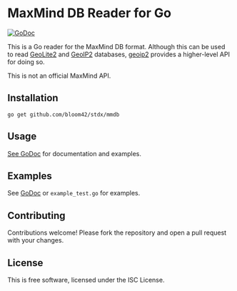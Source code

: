# MaxMind DB Reader for Go #

[![GoDoc](https://godoc.org/github.com/bloom42/stdx/mmdb?status.svg)](https://godoc.org/github.com/bloom42/stdx/mmdb)

This is a Go reader for the MaxMind DB format. Although this can be used to
read [GeoLite2](http://dev.maxmind.com/geoip/geoip2/geolite2/) and
[GeoIP2](https://www.maxmind.com/en/geoip2-databases) databases,
[geoip2](https://github.com/oschwald/geoip2-golang) provides a higher-level
API for doing so.

This is not an official MaxMind API.

## Installation ##

```
go get github.com/bloom42/stdx/mmdb
```

## Usage ##

[See GoDoc](http://godoc.org/github.com/bloom42/stdx/mmdb) for
documentation and examples.

## Examples ##

See [GoDoc](http://godoc.org/github.com/bloom42/stdx/mmdb) or
`example_test.go` for examples.

## Contributing ##

Contributions welcome! Please fork the repository and open a pull request
with your changes.

## License ##

This is free software, licensed under the ISC License.
